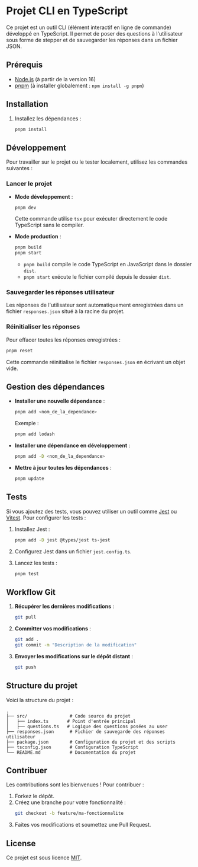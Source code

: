 # Projet CLI en TypeScript

Ce projet est un outil CLI (élément interactif en ligne de commande) développé en TypeScript. Il permet de poser des questions à l'utilisateur sous forme de stepper et de sauvegarder les réponses dans un fichier JSON.

## Prérequis

- [Node.js](https://nodejs.org/) (à partir de la version 16)
- [pnpm](https://pnpm.io/) (à installer globalement : `npm install -g pnpm`)

## Installation

1. Installez les dépendances :
   ```bash
   pnpm install
   ```

## Développement

Pour travailler sur le projet ou le tester localement, utilisez les commandes suivantes :

### Lancer le projet

- **Mode développement** :
  ```bash
  pnpm dev
  ```
  Cette commande utilise `tsx` pour exécuter directement le code TypeScript sans le compiler.

- **Mode production** :
  ```bash
  pnpm build
  pnpm start
  ```
  - `pnpm build` compile le code TypeScript en JavaScript dans le dossier `dist`.
  - `pnpm start` exécute le fichier compilé depuis le dossier `dist`.

### Sauvegarder les réponses utilisateur

Les réponses de l'utilisateur sont automatiquement enregistrées dans un fichier `responses.json` situé à la racine du projet.

### Réinitialiser les réponses

Pour effacer toutes les réponses enregistrées :
```bash
pnpm reset
```

Cette commande réinitialise le fichier `responses.json` en écrivant un objet vide.

## Gestion des dépendances

- **Installer une nouvelle dépendance** :
  ```bash
  pnpm add <nom_de_la_dependance>
  ```
  Exemple :
  ```bash
  pnpm add lodash
  ```

- **Installer une dépendance en développement** :
  ```bash
  pnpm add -D <nom_de_la_dependance>
  ```

- **Mettre à jour toutes les dépendances** :
  ```bash
  pnpm update
  ```

## Tests

Si vous ajoutez des tests, vous pouvez utiliser un outil comme [Jest](https://jestjs.io/) ou [Vitest](https://vitest.dev/). Pour configurer les tests :

1. Installez Jest :
   ```bash
   pnpm add -D jest @types/jest ts-jest
   ```

2. Configurez Jest dans un fichier `jest.config.ts`.

3. Lancez les tests :
   ```bash
   pnpm test
   ```

## Workflow Git

1. **Récupérer les dernières modifications** :
   ```bash
   git pull
   ```

2. **Committer vos modifications** :
   ```bash
   git add .
   git commit -m "Description de la modification"
   ```

3. **Envoyer les modifications sur le dépôt distant** :
   ```bash
   git push
   ```

## Structure du projet

Voici la structure du projet :
```
.
├── src/                # Code source du projet
│   ├── index.ts       # Point d'entrée principal
│   ├── questions.ts   # Logique des questions posées au user
├── responses.json      # Fichier de sauvegarde des réponses utilisateur
├── package.json        # Configuration du projet et des scripts
├── tsconfig.json       # Configuration TypeScript
└── README.md           # Documentation du projet
```

## Contribuer

Les contributions sont les bienvenues ! Pour contribuer :

1. Forkez le dépôt.
2. Créez une branche pour votre fonctionnalité :
   ```bash
   git checkout -b feature/ma-fonctionnalite
   ```
3. Faites vos modifications et soumettez une Pull Request.

## License

Ce projet est sous licence [MIT](LICENSE).

